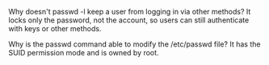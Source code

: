 Why doesn't passwd -l keep a user from logging in via other methods?
 It locks only the password, not the account, so users can still authenticate with keys or other methods.

 Why is the passwd command able to modify the /etc/passwd file?
 It has the SUID permission mode and is owned by root.
